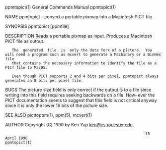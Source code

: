 ppmtopict(1)                                                  General Commands Manual                                                 ppmtopict(1)

NAME
       ppmtopict - convert a portable pixmap into a Macintosh PICT file

SYNOPSIS
       ppmtopict [ppmfile]

DESCRIPTION
       Reads a portable pixmap as input.  Produces a Macintosh PICT file as output.

       The  generated  file  is  only the data fork of a picture.  You will need a program such as mcvert to generate a Macbinary or a BinHex file
       that contains the necessary information to identify the file as a PICT file to MacOS.

       Even though PICT supports 2 and 4 bits per pixel, ppmtopict always generates an 8 bits per pixel file.

BUGS
       The picture size field is only correct if the output is to a file since writing into this field requires seeking backwards on a file.  How‐
       ever the PICT documentation seems to suggest that this field is not critical anyway since it is only the lower 16 bits of the picture size.

SEE ALSO
       picttoppm(1), ppm(5), mcvert(1)

AUTHOR
       Copyright (C) 1990 by Ken Yap <ken@cs.rocester.edu>.

                                                                   15 April 1990                                                      ppmtopict(1)

